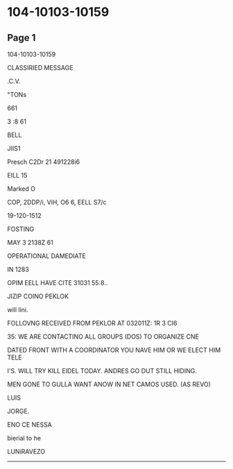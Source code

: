 # 104-10103-10159

## Page 1

104-10103-10159

CLASSIRIED MESSAGE

.C.V.

"TONs

661

3 :8 61

BELL

JIIS1

Presch C2Dr 21 491228i6

EILL 15

Marked O

COP, 2DDP/i, ViH, O6 6, EELL S7/c

19-120-1512

FOSTING

MAY 3 2138Z 61

OPERATIONAL DAMEDIATE

IN 1283

OPIM EELL HAVE CITE 31031 55:8..

JIZIP COINO PEKLOK

will lini.

FOLLOVNG RECEIVED FROM PEKLOR AT 032011Z: 1R 3 CI6

35: WE ARE CONTACTINO ALL GROUPS (DOS) TO ORGANIZE CNE

DATED FRONT WITH A COORDINATOR YOU NAVE HIM OR WE ELECT HIM TELE

I'S. WILL TRY KILL EIDEL TODAY. ANDRES GO DUT STILL HIDING.

MEN GONE TO GULLA WANT ANOW IN NET CAMOS USED. (AS REVO)

LUIS

JORGE.

ENO CE NESSA

bierial to he

LUNiRAVEZO

---

